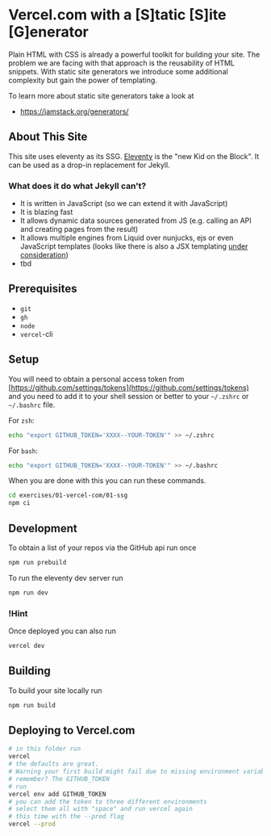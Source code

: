 # Vercel.com with a [S]tatic [S]ite [G]enerator 

Plain HTML with CSS is already a powerful toolkit for building your site. The problem we are facing with that approach is the reusability of HTML snippets. With static site generators we introduce some additional complexity but gain the power of templating.

To learn more about static site generators take a look at

- https://jamstack.org/generators/

## About This Site

This site uses eleventy as its SSG. [Eleventy](https://www.11ty.dev/) is the "new Kid on the Block". It can be used as a drop-in replacement for Jekyll. 

### What does it do what Jekyll can't?

- It is written in JavaScript (so we can extend it with JavaScript)
- It is blazing fast
- It allows dynamic data sources generated from JS (e.g. calling an API and creating pages from the result)
- It allows multiple engines from Liquid over nunjucks, ejs or even JavaScript templates (looks like there is also a JSX templating [under consideration](https://github.com/11ty/eleventy/issues/235))
- tbd



## Prerequisites

- `git`
- `gh`
- `node`
- `vercel`-cli


## Setup

You will need to obtain a personal access token from [https://github.com/settings/tokens](https://github.com/settings/tokens) and you need to add it to your shell session or better to your `~/.zshrc` or `~/.bashrc` file.

For `zsh`:

```bash
echo "export GITHUB_TOKEN='XXXX--YOUR-TOKEN'" >> ~/.zshrc
```

For `bash`:

```bash
echo "export GITHUB_TOKEN='XXXX--YOUR-TOKEN'" >> ~/.bashrc
```

When you are done with this you can run these commands.

```bash
cd exercises/01-vercel-com/01-ssg
npm ci
```



## Development

To obtain a list of your repos via the GitHub api run once

```bash
npm run prebuild
```

To run the eleventy dev server run 

```bash
npm run dev
```

### !Hint

Once deployed you can also run 

```bash
vercel dev
```

## Building

To build your site locally run 

```bash
npm run build
```

## Deploying to Vercel.com

```bash
# in this folder run 
vercel
# the defaults are great.
# Warning your first build might fail due to missing environment variables
# remember? The GITHUB_TOKEN
# run 
vercel env add GITHUB_TOKEN
# you can add the token to three different environments
# select them all with "space" and run vercel again
# this time with the --prod flag
vercel --prod
```

